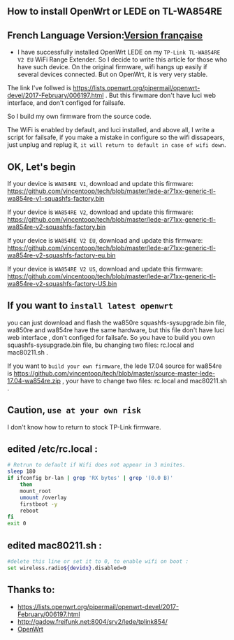 ## How to install OpenWrt or LEDE on TL-WA854RE
## French Language Version:[Version française](https://github.com/vincentoop/tech/blob/master/README-fr.md)

* I have successfully installed OpenWrt LEDE on my `TP-Link TL-WA854RE V2 EU` WiFi Range Extender. So I decide to write this article for those who have such device.  On the original firmware, wifi hangs up easily if several devices connected. But on OpenWrt, it is very very stable.

The link I've follwed is https://lists.openwrt.org/pipermail/openwrt-devel/2017-February/006197.html . But this firwmare don't have luci web interface, and don't  configed for failsafe.

So I build my own firmware from the source code.

The WiFi is enabled by default, and luci installed, and above all, I write a script for failsafe, if you make a mistake in configure so the wifi dissapears, just unplug and replug it, `it will return to default in case of wifi down`.

## OK, Let's begin
If your device is `WA854RE V1`, download and update this firmware: https://github.com/vincentoop/tech/blob/master/lede-ar71xx-generic-tl-wa854re-v1-squashfs-factory.bin

If your device is `WA854RE V2`, download and update this firmware: https://github.com/vincentoop/tech/blob/master/lede-ar71xx-generic-tl-wa854re-v2-squashfs-factory.bin

If your device is `WA854RE V2 EU`, download and update this firmware: https://github.com/vincentoop/tech/blob/master/lede-ar71xx-generic-tl-wa854re-v2-squashfs-factory-eu.bin

If your device is `WA854RE V2 US`, download and update this firmware: https://github.com/vincentoop/tech/blob/master/lede-ar71xx-generic-tl-wa854re-v2-squashfs-factory-US.bin

## If you want to `install latest openwrt`
you can just download and flash the wa850re squashfs-sysupgrade.bin file, wa850re and wa854re have the same hardware, but this file don't have luci web interface , don't configed for failsafe. So you have to build you own squashfs-sysupgrade.bin file, bu changing two files: rc.local and mac80211.sh .

If you want to `build your own firmware`, the lede 17.04 source for wa854re is https://github.com/vincentoop/tech/blob/master/source-master-lede-17.04-wa854re.zip , your have to change two files: rc.local and mac80211.sh . 

## Caution, `use at your own risk`
I don't know how to return to stock TP-Link firmware.

## edited /etc/rc.local :
```bash
# Retrun to default if Wifi does not appear in 3 minites.
sleep 180
if ifconfig br-lan | grep 'RX bytes' | grep '(0.0 B)'
    then
    mount_root
    umount /overlay
    firstboot -y
    reboot
fi
exit 0
```
## edited mac80211.sh :
```bash
#delete this line or set it to 0, to enable wifi on boot :
set wireless.radio${devidx}.disabled=0
```
## Thanks to:
* https://lists.openwrt.org/pipermail/openwrt-devel/2017-February/006197.html
* http://gadow.freifunk.net:8004/srv2/lede/tplink854/
* [OpenWrt](https://openwrt.org)
